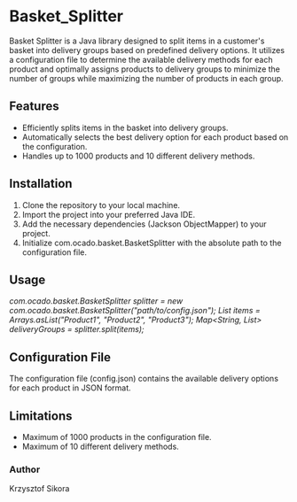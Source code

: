 # Basket_Splitter
Basket Splitter is a Java library designed to split items in a customer's basket into delivery groups based on predefined delivery options.
It utilizes a configuration file to determine the available delivery methods for each product and optimally assigns products to delivery groups to minimize the number of groups while maximizing the number of products in each group.

## Features
- Efficiently splits items in the basket into delivery groups.
- Automatically selects the best delivery option for each product based on the configuration.
- Handles up to 1000 products and 10 different delivery methods.

## Installation
1. Clone the repository to your local machine.
2. Import the project into your preferred Java IDE.
3. Add the necessary dependencies (Jackson ObjectMapper) to your project.
4. Initialize com.ocado.basket.BasketSplitter with the absolute path to the configuration file.

## Usage
*com.ocado.basket.BasketSplitter splitter = new com.ocado.basket.BasketSplitter("path/to/config.json");
List<String> items = Arrays.asList("Product1", "Product2", "Product3");
Map<String, List<String>> deliveryGroups = splitter.split(items);*

## Configuration File
The configuration file (config.json) contains the available delivery options for each product in JSON format.

## Limitations
- Maximum of 1000 products in the configuration file.
- Maximum of 10 different delivery methods.

### Author
Krzysztof Sikora